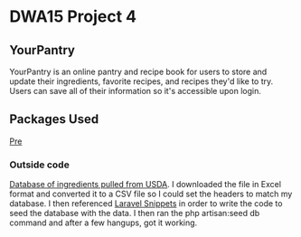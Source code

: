 # DWA15 Project 4

## YourPantry

YourPantry is an online pantry and recipe book for users to store and update their ingredients, favorite recipes, and recipes they'd like to try. Users can save all of their information so it's accessible upon login.

## Packages Used

[Pre](https://packagist.org/packages/paste/pre)

### Outside code

[Database of ingredients pulled from USDA](http://ndb.nal.usda.gov/ndb/search/list). I downloaded the file in Excel format and converted it to a CSV file so I could set the headers to match my database. I then referenced [Laravel Snippets](http://laravelsnippets.com/snippets/seeding-database-with-csv-files-cleanly) in order to write the code to seed the database with the data. I then ran the php artisan:seed db command and after a few hangups, got it working.

